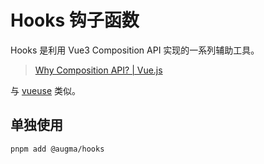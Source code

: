 # Hooks 钩子函数

Hooks 是利用 Vue3 Composition API 实现的一系列辅助工具。

> [Why Composition API? | Vue.js](https://v3.vuejs.org/guide/composition-api-introduction.html#why-composition-api)

与 [vueuse](https://github.com/vueuse/vueuse) 类似。

## 单独使用

```bash
pnpm add @augma/hooks
```
